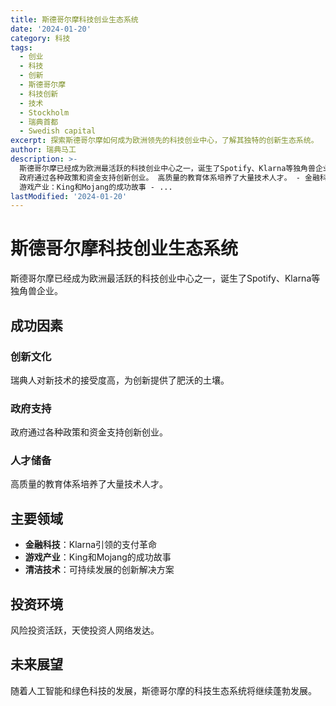 ```yaml
---
title: 斯德哥尔摩科技创业生态系统
date: '2024-01-20'
category: 科技
tags:
  - 创业
  - 科技
  - 创新
  - 斯德哥尔摩
  - 科技创新
  - 技术
  - Stockholm
  - 瑞典首都
  - Swedish capital
excerpt: 探索斯德哥尔摩如何成为欧洲领先的科技创业中心，了解其独特的创新生态系统。
author: 瑞典马工
description: >-
  斯德哥尔摩已经成为欧洲最活跃的科技创业中心之一，诞生了Spotify、Klarna等独角兽企业。 瑞典人对新技术的接受度高，为创新提供了肥沃的土壤。
  政府通过各种政策和资金支持创新创业。 高质量的教育体系培养了大量技术人才。 - 金融科技：Klarna引领的支付革命 -
  游戏产业：King和Mojang的成功故事 - ...
lastModified: '2024-01-20'
---
```


# 斯德哥尔摩科技创业生态系统

斯德哥尔摩已经成为欧洲最活跃的科技创业中心之一，诞生了Spotify、Klarna等独角兽企业。

## 成功因素

### 创新文化

瑞典人对新技术的接受度高，为创新提供了肥沃的土壤。

### 政府支持

政府通过各种政策和资金支持创新创业。

### 人才储备

高质量的教育体系培养了大量技术人才。

## 主要领域

- **金融科技**：Klarna引领的支付革命
- **游戏产业**：King和Mojang的成功故事
- **清洁技术**：可持续发展的创新解决方案

## 投资环境

风险投资活跃，天使投资人网络发达。

## 未来展望

随着人工智能和绿色科技的发展，斯德哥尔摩的科技生态系统将继续蓬勃发展。
